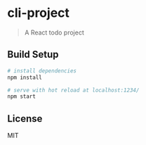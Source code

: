 # cli-project

> A React todo project

## Build Setup

``` bash
# install dependencies
npm install

# serve with hot reload at localhost:1234/
npm start
```

## License
MIT